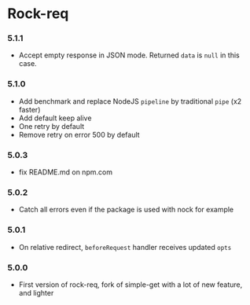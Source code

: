 # Rock-req

### 5.1.1
  - Accept empty response in JSON mode. Returned `data` is `null` in this case.

### 5.1.0
  - Add benchmark and replace NodeJS `pipeline` by traditional `pipe` (x2 faster)
  - Add default keep alive
  - One retry by default
  - Remove retry on error 500 by default

### 5.0.3
  - fix README.md on npm.com

### 5.0.2
  - Catch all errors even if the package is used with nock for example

### 5.0.1
  - On relative redirect, `beforeRequest` handler receives updated `opts`

### 5.0.0
  - First version of rock-req, fork of simple-get with a lot of new feature, and lighter

